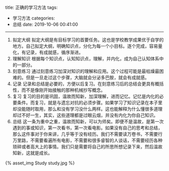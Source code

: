 title: 正确的学习方法
tags:
  - 学习方法
categories:
  - 总结
date: 2019-10-06 00:41:00
---
1. 拟定大纲
拟定大纲是有目标学习的首要任务。这也是学校教学成果优于自学的地方。自己拟定大纲，明确知识点，分化为每一个小目标。逐个完成，容易量化，有记录，有成就感，循序渐进。
2. 理解知识
根据每个知识点，认知知识点，理解，并内化，成为自己认知体系中的一部分。
3. 刻意练习
通过刻意练习加深对知识的理解和应用。这个过程可能是最枯燥最困难的。但是一旦走过这个步骤，大脑就会分泌多巴胺，就会有成就感。
4. 记录
记录和总结是必要的，方便以后复习。在刻意练习后的总结会更具有概括性，而不是像刚开始接触的那种机械抄写概念。
3. 复习
复习的目的是巩固，温故而知新，加深理解，进而记忆。记忆是内化的必要条件。而复习，就是与遗忘对抗的必须步骤。如果学习了知识记录在本子里却没能随时取用，那么和没有学习没什么两样。这也能解释为什么懂很多道理却过不好一生，其实，这些道理都是过眼云烟，并没有内化为你自己知识。
4. 总结
这一条为重中之重，温故而知新，可以为师矣。即便不是温故，是第一次遇到的事或知识，第一次看书，第一次看电影。如果没有自己的思考和总结，那么这件事对于你来讲，几乎等于没有经历。我们不需要读万卷书，不需要行万里路，不需要看遍所有电影，不需要和很多睿智的人谈话，不需要经历各种琐碎或者高大上的事情。我们只是需要将自己的所思所想记录下来，然后温故知新，这就是成长。

{% asset_img Study study.jpg %}